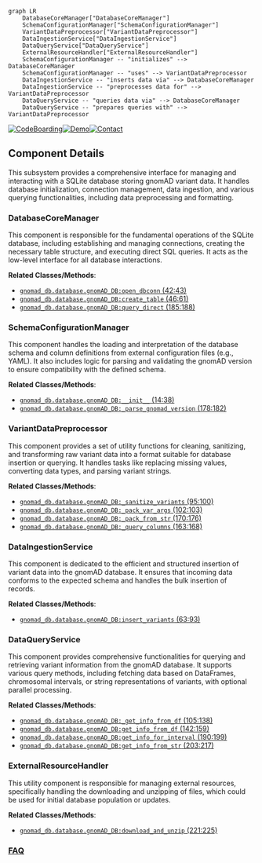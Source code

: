 ```mermaid
graph LR
    DatabaseCoreManager["DatabaseCoreManager"]
    SchemaConfigurationManager["SchemaConfigurationManager"]
    VariantDataPreprocessor["VariantDataPreprocessor"]
    DataIngestionService["DataIngestionService"]
    DataQueryService["DataQueryService"]
    ExternalResourceHandler["ExternalResourceHandler"]
    SchemaConfigurationManager -- "initializes" --> DatabaseCoreManager
    SchemaConfigurationManager -- "uses" --> VariantDataPreprocessor
    DataIngestionService -- "inserts data via" --> DatabaseCoreManager
    DataIngestionService -- "preprocesses data for" --> VariantDataPreprocessor
    DataQueryService -- "queries data via" --> DatabaseCoreManager
    DataQueryService -- "prepares queries with" --> VariantDataPreprocessor
```
[![CodeBoarding](https://img.shields.io/badge/Generated%20by-CodeBoarding-9cf?style=flat-square)](https://github.com/CodeBoarding/GeneratedOnBoardings)[![Demo](https://img.shields.io/badge/Try%20our-Demo-blue?style=flat-square)](https://www.codeboarding.org/demo)[![Contact](https://img.shields.io/badge/Contact%20us%20-%20contact@codeboarding.org-lightgrey?style=flat-square)](mailto:contact@codeboarding.org)

## Component Details

This subsystem provides a comprehensive interface for managing and interacting with a SQLite database storing gnomAD variant data. It handles database initialization, connection management, data ingestion, and various querying functionalities, including data preprocessing and formatting.

### DatabaseCoreManager
This component is responsible for the fundamental operations of the SQLite database, including establishing and managing connections, creating the necessary table structure, and executing direct SQL queries. It acts as the low-level interface for all database interactions.


**Related Classes/Methods**:

- <a href="https://github.com/KalinNonchev/gnomAD_DB/blob/master/gnomad_db/database.py#L42-L43" target="_blank" rel="noopener noreferrer">`gnomad_db.database.gnomAD_DB:open_dbconn` (42:43)</a>
- <a href="https://github.com/KalinNonchev/gnomAD_DB/blob/master/gnomad_db/database.py#L46-L61" target="_blank" rel="noopener noreferrer">`gnomad_db.database.gnomAD_DB:create_table` (46:61)</a>
- <a href="https://github.com/KalinNonchev/gnomAD_DB/blob/master/gnomad_db/database.py#L185-L188" target="_blank" rel="noopener noreferrer">`gnomad_db.database.gnomAD_DB:query_direct` (185:188)</a>


### SchemaConfigurationManager
This component handles the loading and interpretation of the database schema and column definitions from external configuration files (e.g., YAML). It also includes logic for parsing and validating the gnomAD version to ensure compatibility with the defined schema.


**Related Classes/Methods**:

- <a href="https://github.com/KalinNonchev/gnomAD_DB/blob/master/gnomad_db/database.py#L14-L38" target="_blank" rel="noopener noreferrer">`gnomad_db.database.gnomAD_DB:__init__` (14:38)</a>
- <a href="https://github.com/KalinNonchev/gnomAD_DB/blob/master/gnomad_db/database.py#L178-L182" target="_blank" rel="noopener noreferrer">`gnomad_db.database.gnomAD_DB:_parse_gnomad_version` (178:182)</a>


### VariantDataPreprocessor
This component provides a set of utility functions for cleaning, sanitizing, and transforming raw variant data into a format suitable for database insertion or querying. It handles tasks like replacing missing values, converting data types, and parsing variant strings.


**Related Classes/Methods**:

- <a href="https://github.com/KalinNonchev/gnomAD_DB/blob/master/gnomad_db/database.py#L95-L100" target="_blank" rel="noopener noreferrer">`gnomad_db.database.gnomAD_DB:_sanitize_variants` (95:100)</a>
- <a href="https://github.com/KalinNonchev/gnomAD_DB/blob/master/gnomad_db/database.py#L102-L103" target="_blank" rel="noopener noreferrer">`gnomad_db.database.gnomAD_DB:_pack_var_args` (102:103)</a>
- <a href="https://github.com/KalinNonchev/gnomAD_DB/blob/master/gnomad_db/database.py#L170-L176" target="_blank" rel="noopener noreferrer">`gnomad_db.database.gnomAD_DB:_pack_from_str` (170:176)</a>
- <a href="https://github.com/KalinNonchev/gnomAD_DB/blob/master/gnomad_db/database.py#L163-L168" target="_blank" rel="noopener noreferrer">`gnomad_db.database.gnomAD_DB:_query_columns` (163:168)</a>


### DataIngestionService
This component is dedicated to the efficient and structured insertion of variant data into the gnomAD database. It ensures that incoming data conforms to the expected schema and handles the bulk insertion of records.


**Related Classes/Methods**:

- <a href="https://github.com/KalinNonchev/gnomAD_DB/blob/master/gnomad_db/database.py#L63-L93" target="_blank" rel="noopener noreferrer">`gnomad_db.database.gnomAD_DB:insert_variants` (63:93)</a>


### DataQueryService
This component provides comprehensive functionalities for querying and retrieving variant information from the gnomAD database. It supports various query methods, including fetching data based on DataFrames, chromosomal intervals, or string representations of variants, with optional parallel processing.


**Related Classes/Methods**:

- <a href="https://github.com/KalinNonchev/gnomAD_DB/blob/master/gnomad_db/database.py#L105-L138" target="_blank" rel="noopener noreferrer">`gnomad_db.database.gnomAD_DB:_get_info_from_df` (105:138)</a>
- <a href="https://github.com/KalinNonchev/gnomAD_DB/blob/master/gnomad_db/database.py#L142-L159" target="_blank" rel="noopener noreferrer">`gnomad_db.database.gnomAD_DB:get_info_from_df` (142:159)</a>
- <a href="https://github.com/KalinNonchev/gnomAD_DB/blob/master/gnomad_db/database.py#L190-L199" target="_blank" rel="noopener noreferrer">`gnomad_db.database.gnomAD_DB:get_info_for_interval` (190:199)</a>
- <a href="https://github.com/KalinNonchev/gnomAD_DB/blob/master/gnomad_db/database.py#L203-L217" target="_blank" rel="noopener noreferrer">`gnomad_db.database.gnomAD_DB:get_info_from_str` (203:217)</a>


### ExternalResourceHandler
This utility component is responsible for managing external resources, specifically handling the downloading and unzipping of files, which could be used for initial database population or updates.


**Related Classes/Methods**:

- <a href="https://github.com/KalinNonchev/gnomAD_DB/blob/master/gnomad_db/database.py#L221-L225" target="_blank" rel="noopener noreferrer">`gnomad_db.database.gnomAD_DB:download_and_unzip` (221:225)</a>




### [FAQ](https://github.com/CodeBoarding/GeneratedOnBoardings/tree/main?tab=readme-ov-file#faq)